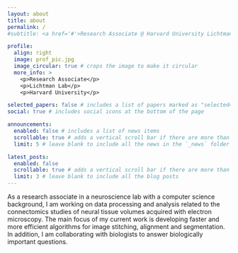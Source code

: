 ```yaml
---
layout: about
title: about
permalink: /
#subtitle: <a href='#'>Research Associate @ Harvard University Lichtman Lab </a>

profile:
  align: right
  image: prof_pic.jpg
  image_circular: true # crops the image to make it circular
  more_info: >
    <p>Research Associate</p>
    <p>Lichtman Lab</p>
    <p>Harvard University</p>

selected_papers: false # includes a list of papers marked as "selected={true}"
social: true # includes social icons at the bottom of the page

announcements:
  enabled: false # includes a list of news items
  scrollable: true # adds a vertical scroll bar if there are more than 3 news items
  limit: 5 # leave blank to include all the news in the `_news` folder

latest_posts:
  enabled: false
  scrollable: true # adds a vertical scroll bar if there are more than 3 new posts items
  limit: 3 # leave blank to include all the blog posts
---
```


As a research associate in a neuroscience lab with a computer science background, I am working on data processing and analysis related to the connectomics studies of neural tissue volumes acquired with electron microscopy. The main focus of my current work is developing faster and more efficient algorithms for image stitching, alignment and segmentation. In addition, I am collaborating with biologists to answer biologically important questions.
